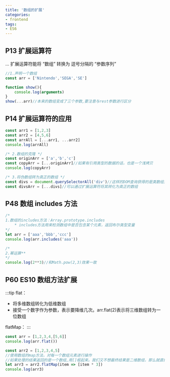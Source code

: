 ```yaml
---
title: '数组的扩展'
categories:
- frontend
tags:
- ES6
---
```


## P13 扩展运算符
... 扩展运算符能将 “数组” 转换为 逗号分隔的 “参数序列”
```js
//1.声明一个数组
const arr = ['Nintendo','SEGA','SE']

function show(){
    console.log(arguments)
}
show(...arr)//本来的数组变成了三个参数,要注意与rest参数进行区分
```

## P14 扩展运算符的应用
```js
const arr1 = [1,2,3]
const arr2 = [4,5,6]
const arrAll = [...arr1, ...arr2]
console.log(arrAll)

/* 2.数组的克隆 */
const originArr = ['a','b','c']
const copyArr = [...originArr]//如果有引用类型的数据的话，也是一个浅拷贝
console.log(copyArr)

/* 3.将伪数组转为真正的数组 */
const divs = document.querySelectorAll('div')//这样的DOM查询获得的是类数组对象
const divsArr = [...divs]//可以通过扩展运算符将其转化为真正的数组
```

## P48 数组 includes 方法
```js
/* 
1.数组的includes方法：Array.prototype.includes
    * includes方法用来检测数组中是否包含某个元素，返回布尔类型变量
*/
let arr = ['aaa','bbb','ccc']
console.log(arr.includes('aaa'))

/*
2.幂运算** 
*/
console.log(2**3)//和Math.pow(2,3)效果一致
```

## P60 ES10 数组方法扩展
:::tip
flat：
* 将多维数组转化为低维数组
* 接受一个数字作为参数，表示要降维几次。arr.flat(2)表示将三维数组转为一位数组

flatMap：
:::
```js
const arr = [1,2,3,4,[5,6]]
console.log(arr.flat())

const arr2 = [1,2,3,4,5]
//使用数组的map方法，对每一个数组元素进行操作
//如果处理的结果返回的是一个数组,用[]框起来。我们又不想最终结果是二维数组，那么就直接使用flatMap
let arr3 = arr2.flatMap(item => [item * 3])
console.log(arr3)
```